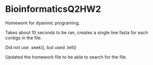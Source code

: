 # BioinformaticsQ2HW2

Homework for dyanmic programing.

Takes about 10 seconds to be ran, creates a single line fasta for each contigs in the file.

Did not use .seek(), but used .tell()

Updated the homework file to be able to search for the file.
